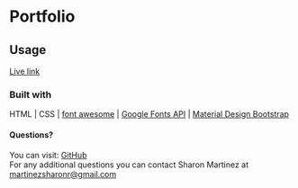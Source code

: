 # Portfolio
  
  ## Usage 
  [Live link](https://sharon1106.github.io/Portfolio/)

  ### Built with
  HTML | CSS | [font awesome](https://fontawesome.com/) | [Google Fonts API](https://fonts.google.com/) | [Material Design Bootstrap](https://mdbootstrap.com/)
  
  #### Questions?
  You can visit: [GitHub](https://github.com/Sharon1106)  
  For any additional questions you can contact Sharon Martinez at martinezsharonr@gmail.com
